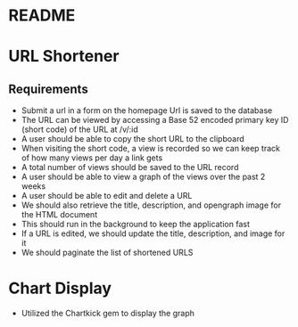 # README

# URL Shortener

## Requirements

- Submit a url in a form on the homepage
  Url is saved to the database
- The URL can be viewed by accessing a Base 52 encoded primary key ID (short code) of the URL at /v/:id
- A user should be able to copy the short URL to the clipboard
- When visiting the short code, a view is recorded so we can keep track of how many views per day a link gets
- A total number of views should be saved to the URL record
- A user should be able to view a graph of the views over the past 2 weeks
- A user should be able to edit and delete a URL
- We should also retrieve the title, description, and opengraph image for the HTML document
- This should run in the background to keep the application fast
- If a URL is edited, we should update the title, description, and image for it
- We should paginate the list of shortened URLS

# Chart Display
- Utilized the Chartkick gem to display the graph
